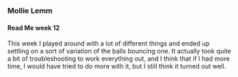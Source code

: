 ### Mollie Lemm

#### Read Me week 12

This week I played around with a lot of different things and ended up settling on a sort of variation of the balls bouncing one. It actually took quite a bit of troubleshooting to work everything out, and I think that if I had more time, I would have tried to do more with it, but I still think it turned out well. 
